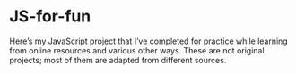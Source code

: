# JS-for-fun
Here’s my JavaScript project that I’ve completed for practice while learning from online resources and various other ways. These are not original projects; most of them are adapted from different sources.
